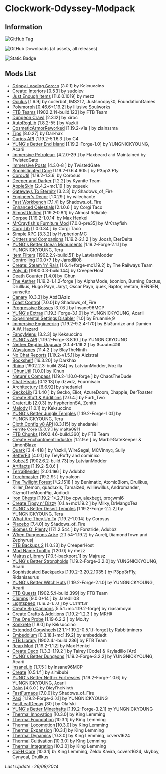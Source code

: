 # Clockwork-Odyssey-Modpack 

## Information

![GitHub Tag](https://img.shields.io/github/v/tag/RLLanonymous/Clockwork-Odyssey-Modpack?sort=date&style=for-the-badge&logo=gitbook)

![GitHub Downloads (all assets, all releases)](https://img.shields.io/github/downloads/RLLanonymous/Clockwork-Odyssey-Modpack/total?style=for-the-badge&logo=github&color=%23209403)

![Static Badge](https://img.shields.io/badge/Latest%20Minecraft%20Version%20Supported-1.19.2-%2307b1e0?style=for-the-badge)

## Mods List

- [Drippy Loading Screen](https://www.curseforge.com/projects/511770) [3.0.1] by Keksuccino
- [Create: Interiors](https://www.curseforge.com/projects/906239) [0.5.3] by sudolev
- [Just Enough Items](https://www.curseforge.com/projects/238222) [11.6.0.1019] by mezz
- [Oculus](https://www.curseforge.com/projects/581495) [1.6.9] by coderbot, IMS212, Justsnoopy30, FoundationGames
- [Polymorph](https://www.curseforge.com/projects/388800) [0.46.6+1.19.2] by Illusive Soulworks
- [FTB Teams](https://www.curseforge.com/projects/404468) [1902.2.14-build.123] by FTB Team
- [Dungeon Crawl](https://www.curseforge.com/projects/324973) [2.3.12] by xiroc
- [AutoRegLib](https://www.curseforge.com/projects/250363) [1.8.2-55
] by Vazkii
- [CosmeticArmorReworked](https://www.curseforge.com/projects/237307) [1.19.2-v1a
] by zlainsama
- [Tips](https://www.curseforge.com/projects/306549) [8.0.27] by Darkhax
- [Curios API](https://www.curseforge.com/projects/309927) [1.19.2-5.1.6.3
] by C4
- [YUNG's Better End Island](https://www.curseforge.com/projects/901344) [1.19.2-Forge-1.0] by YUNGNICKYOUNG, Acarii
- [Immersive Petroleum](https://www.curseforge.com/projects/268250) [4.2.0-29
] by Flaxbeard and Maintained by TwistedGate
- [Immersive Posts](https://www.curseforge.com/projects/314645) [4.3.0-8
] by TwistedGate
- [Sophisticated Core](https://www.curseforge.com/projects/618298) [1.19.2-0.6.4.605
] by P3pp3rF1y
- [CoroUtil](https://www.curseforge.com/projects/237749) [1.19.2-1.3.6] by Corosus
- [Deeper and Darker](https://www.curseforge.com/projects/659011) [1.2.2] by Kyanite Team
- [AppleSkin](https://www.curseforge.com/projects/248787) [2.4.2+mc1.19
] by squeek
- [Gateways To Eternity](https://www.curseforge.com/projects/417802) [3.2.3] by Shadows_of_Fire
- [Engineer's Decor](https://www.curseforge.com/projects/313866) [1.3.29
] by wilechaote
- [Fast Workbench](https://www.curseforge.com/projects/288885) [7.1.4] by Shadows_of_Fire
- [Enhanced Celestials](https://www.curseforge.com/projects/438447) [2.1.0.6
] by Corgi Taco
- [AlmostUnified](https://www.curseforge.com/projects/633823) [1.19.2-0.8.1] by Almost Reliable
- [Corpse](https://www.curseforge.com/projects/316582) [1.19.2-1.0.14] by Max Henkel
- [MrCrayfish's Furniture Mod](https://www.curseforge.com/projects/55438) [7.0.0-pre35] by MrCrayfish
- [CorgiLib](https://www.curseforge.com/projects/693313) [1.0.0.34
] by Corgi Taco
- [Simple RPC](https://www.curseforge.com/projects/411816) [3.3.2] by HypherionMC
- [Critters and Companions](https://www.curseforge.com/projects/574913) [1.19.2-2.1.2
] by Joosh, EterDelta
- [YUNG's Better Ocean Monuments](https://www.curseforge.com/projects/689238) [1.19.2-Forge-2.1.1] by YUNGNICKYOUNG, Tera
- [Item Filters](https://www.curseforge.com/projects/309674) [1902.2.9-build.51] by LatvianModder
- [Controlling](https://www.curseforge.com/projects/250398) [10.0+7
] by Jaredlll08
- [Create: Steam 'n' Rails](https://www.curseforge.com/projects/688231) [1.6.4+forge-mc1.19.2] by The Railways Team
- [PolyLib](https://www.curseforge.com/projects/576589) [1900.0.3-build.144] by CreeperHost
- [Death Counter](https://www.curseforge.com/projects/229068) [1.4.0] by iChun
- [The Aether](https://www.curseforge.com/projects/255308) [1.19.2-1.4.2-forge
] by AlphaMode, bconlon, Burning Cactus, Drullkus, Hugo Payn, Jaryt, Oscar Payn, quek, Raptor, reetam, RENREN, sunsette
- [Canary](https://www.curseforge.com/projects/665658) [0.3.3] by AbdElAziz
- [Toast Control](https://www.curseforge.com/projects/271740) [7.0.0] by Shadows_of_Fire
- [Progressive Bosses](https://www.curseforge.com/projects/289466) [3.7.6
] by Insane96MCP
- [YUNG's Extras](https://www.curseforge.com/projects/480006) [1.19.2-Forge-3.1.0] by YUNGNICKYOUNG, Acarii
- [Experimental Settings Disabler](https://www.curseforge.com/projects/926083) [1.0] by Eruannie_9
- [Immersive Engineering](https://www.curseforge.com/projects/231951) [1.19.2-9.2.4-170] by BluSunrize and Damien A.W. Hazard
- [FancyMenu](https://www.curseforge.com/projects/367706) [3.2.3] by Keksuccino
- [YUNG's API](https://www.curseforge.com/projects/421850) [1.19.2-Forge-3.8.10
] by YUNGNICKYOUNG
- [Nether Depths Upgrade](https://www.curseforge.com/projects/670011) [3.1.4-1.19.2
] by Scouter456
- [Waystones](https://www.curseforge.com/projects/245755) [11.4.2
] by BlayTheNinth
- [No Chat Reports](https://www.curseforge.com/projects/634062) [1.19.2-v1.5.1] by Aizistral
- [Bookshelf](https://www.curseforge.com/projects/228525) [16.3.20] by Darkhax
- [Rhino](https://www.curseforge.com/projects/416294) [1902.2.3-build.284] by LatvianModder, Mozilla
- [iChunUtil](https://www.curseforge.com/projects/229060) [1.0.0] by iChun
- [Nature's Compass](https://www.curseforge.com/projects/252848) [1.19.2-1.10.0-forge
] by ChaosTheDude
- [Chat Heads](https://www.curseforge.com/projects/407206) [0.12.13] by dzwdz, Fourmisain
- [Architectury](https://www.curseforge.com/projects/419699) [6.6.92] by shedaniel
- [GeckoLib](https://www.curseforge.com/projects/388172) [3.1.40
] by Gecko, Eliot, AzureDoom, Chappie, DerToaster
- [Create Stuff & Additions](https://www.curseforge.com/projects/466792) [2.0.4.] by Furti_Two
- [CraterLib](https://www.curseforge.com/projects/867099) [2.0.3] by HypherionSA, Zenith
- [Melody](https://www.curseforge.com/projects/938643) [1.0.1] by Keksuccino
- [YUNG's Better Jungle Temples](https://www.curseforge.com/projects/897669) [1.19.2-Forge-1.0.1] by YUNGNICKYOUNG, Tera
- [Cloth Config v8 API](https://www.curseforge.com/projects/348521) [8.3.115] by shedaniel
- [Ferrite Core](https://www.curseforge.com/projects/429235) [5.0.3
] by malte0811
- [FTB Chunks](https://www.curseforge.com/projects/314906) [1902.4.6-build.360] by FTB Team
- [Create Enchantment Industry](https://www.curseforge.com/projects/688768) [1.2.9.e
] by MarbleGateKeeper & LimonBlaze
- [Quark](https://www.curseforge.com/projects/243121) [3.4-418
] by Vazkii, WireSegal, MCVinnyq, Sully
- [BetterF3](https://www.curseforge.com/projects/401648) [4.0.1] by TreyRuffy and cominixo
- [KubeJS](https://www.curseforge.com/projects/238086) [1902.6.2-build.73] by LatvianModder
- [Artifacts](https://www.curseforge.com/projects/312353) [1.19.2-5.0.6
]
- [TerraBlender](https://www.curseforge.com/projects/563928) [2.0.1.166
] by Adubbz
- [Torchmaster](https://www.curseforge.com/projects/254268) [19.2.93
] by xalcon
- [The Twilight Forest](https://www.curseforge.com/projects/227639) [4.2.1518
] by Benimatic, AtomicBlom, Drullkus, Killer_Demon, quadraxis, Tamaized, williewillus, Andromander, GizmoTheMoonPig, Jodlodi
- [Iron Chests](https://www.curseforge.com/projects/228756) [1.19.2-14.2.7] by cpw, alexbegt, progwml6
- [Create Tipsy n' Dizzy](https://www.curseforge.com/projects/952062) [0.1.a+mc1.19.2
] by Milky, DrMangoTea
- [YUNG's Better Desert Temples](https://www.curseforge.com/projects/631016) [1.19.2-Forge-2.2.2] by YUNGNICKYOUNG, Tera
- [What Are They Up To](https://www.curseforge.com/projects/945479) [1.19.2-1.0.14] by Corosus
- [Placebo](https://www.curseforge.com/projects/283644) [7.4.0] by Shadows_of_Fire
- [Biomes O' Plenty](https://www.curseforge.com/projects/220318) [17.1.2.544
] by Forstride, Adubbz
- [When Dungeons Arise](https://www.curseforge.com/projects/442508) [2.1.54-1.19.2] by Aurelj, DiamondTown and Zephyrusj
- [FTB Backups 2](https://www.curseforge.com/projects/622737) [1.0.23] by CreeperHost
- [Mod Name Tooltip](https://www.curseforge.com/projects/238747) [1.20.0] by mezz
- [Majrusz Library](https://www.curseforge.com/projects/437409) [7.0.5-backport.1] by Majrusz
- [YUNG's Better Strongholds](https://www.curseforge.com/projects/465575) [1.19.2-Forge-3.2.0] by YUNGNICKYOUNG, Acarii
- [Sophisticated Backpacks](https://www.curseforge.com/projects/422301) [1.19.2-3.20.2.1035
] by P3pp3rF1y, Ridanisaurus
- [YUNG's Better Witch Huts](https://www.curseforge.com/projects/631401) [1.19.2-Forge-2.1.0] by YUNGNICKYOUNG, Acarii
- [FTB Quests](https://www.curseforge.com/projects/289412) [1902.5.9-build.399] by FTB Team
- [Clumps](https://www.curseforge.com/projects/256717) [9.0.0+14
] by Jaredlll08
- [Lightspeed](https://modrinth.com/mod/US93mifm) [1.19.2-1.1.0
] by CCr4ft3r
- [Create Big Cannons](https://www.curseforge.com/projects/646668) [5.5.1+mc.1.19.2-forge] by rbasamoyai
- [Create Crafts & Additions](https://www.curseforge.com/projects/439890) [1.19.2-1.2.3
] by MRH0
- [The One Probe](https://www.curseforge.com/projects/245211) [1.19-6.2.2
] by McJty
- [Konkrete](https://www.curseforge.com/projects/410295) [1.8.0] by Keksuccino
- [Extended Cogwheels](https://www.curseforge.com/projects/739973) [2.1.1-1.19.2-0.5.1.f-forge] by Rabbitminers
- [Embeddium](https://www.curseforge.com/projects/908741) [0.3.18.1+mc1.19.2] by embeddedt
- [FTB Library](https://www.curseforge.com/projects/404465) [1902.4.1-build.236] by FTB Team
- [Reap Mod](https://www.curseforge.com/projects/244256) [1.19.2-1.1.2] by Max Henkel
- [Create Deco](https://www.curseforge.com/projects/509285) [1.3.3-1.19.2
] by Talrey [Code] & Kayladillo [Art]
- [YUNG's Better Dungeons](https://www.curseforge.com/projects/510089) [1.19.2-Forge-3.2.2] by YUNGNICKYOUNG, Acarii
- [InsaneLib](https://www.curseforge.com/projects/465109) [1.7.5
] by Insane96MCP
- [Create](https://www.curseforge.com/projects/328085) [0.5.1.f
] by simibubi
- [YUNG's Better Nether Fortresses](https://www.curseforge.com/projects/817651) [1.19.2-Forge-1.0.6] by YUNGNICKYOUNG, Acarii
- [Balm](https://www.curseforge.com/projects/531761) [4.6.0
] by BlayTheNinth
- [FastFurnace](https://www.curseforge.com/projects/299540) [7.0.0] by Shadows_of_Fire
- [Paxi](https://www.curseforge.com/projects/515708) [1.19.2-Forge-3.0.1] by YUNGNICKYOUNG
- [FastLeafDecay](https://www.curseforge.com/projects/230976) [30
] by Olafski
- [YUNG's Better Mineshafts](https://www.curseforge.com/projects/389665) [1.19.2-Forge-3.2.1] by YUNGNICKYOUNG
- [Thermal Innovation](https://www.curseforge.com/projects/291737) [10.3.0] by King Lemming
- [Thermal Foundation](https://www.curseforge.com/projects/222880) [10.3.1] by King Lemming
- [Thermal Locomotion](https://www.curseforge.com/projects/406959) [10.3.0] by King Lemming
- [Thermal Expansion](https://www.curseforge.com/projects/69163) [10.3.1] by King Lemming
- [Thermal Dynamics](https://www.curseforge.com/projects/227443) [10.3.0] by King Lemming, covers1624
- [Thermal Cultivation](https://www.curseforge.com/projects/271835) [10.3.0] by King Lemming
- [Thermal Integration](https://www.curseforge.com/projects/626708) [10.3.0] by King Lemming
- [CoFH Core](https://www.curseforge.com/projects/69162) [10.3.1] by King Lemming, Zeldo Kavira, covers1624, skyboy, Cynycal, Drullkus

 *Last Update : 26/08/2024*
